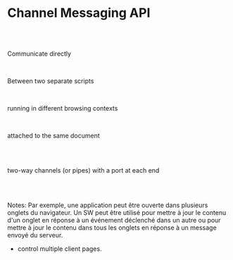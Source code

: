 <!-- .slide: class="center" -->

# Channel Messaging API

<br><br>

Communicate directly

<!-- .element: class="center" -->

<br>

Between two separate scripts

<!-- .element: class="center" -->

<br>

running in different browsing contexts

<!-- .element: class="center" -->

<br>

attached to the same document

<!-- .element: class="center" -->

<br><br>

two-way channels (or pipes) with a port at each end

<!-- .element: class="center" -->

<br><br>

Notes: Par exemple, une application peut être ouverte dans plusieurs onglets du navigateur.
Un SW peut être utilisé pour mettre à jour le contenu d'un onglet en réponse à un événement déclenché dans un autre
ou pour mettre à jour le contenu dans tous les onglets en réponse à un message envoyé du serveur.<br/>

- control multiple client pages.
